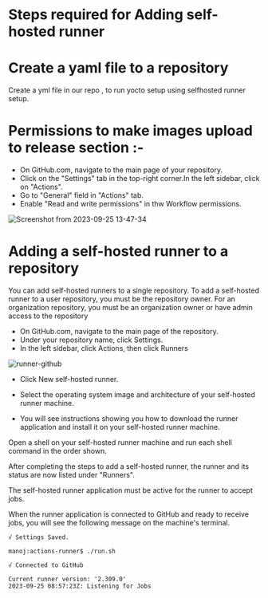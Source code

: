 # Steps required for Adding self-hosted runner 

# Create a yaml file  to a repository

Create a yml file in our repo , to run yocto setup using selfhosted runner setup.

# Permissions to make images upload to release section :-

-  On GitHub.com, navigate to the main page of your repository.
-  Click on the "Settings" tab in the top-right corner.In the left sidebar, click on "Actions".
-  Go to "General" field in "Actions" tab.
-  Enable "Read and write permissions" in thw Workflow permissions.

![Screenshot from 2023-09-25 13-47-34](https://github.com/manojams/meta-openaia/assets/97679353/b919b0c6-6ffd-4020-882a-7bada7a0cb99)


# Adding a self-hosted runner to a repository

You can add self-hosted runners to a single repository. To add a self-hosted runner to a user repository, you must be the repository owner. 
For an organization repository, you must be an organization owner or have admin access to the repository

-  On GitHub.com, navigate to the main page of the repository.
-  Under your repository name, click  Settings.
-  In the left sidebar, click  Actions, then click Runners

![runner-github](https://github.com/manojams/meta-openaia/assets/97679353/b31ca003-c7d0-42c0-a685-b0cc82aaa825)


- Click New self-hosted runner.
  
- Select the operating system image and architecture of your self-hosted runner machine.
  
- You will see instructions showing you how to download the runner application and install it on your self-hosted runner machine.
  
Open a shell on your self-hosted runner machine and run each shell command in the order shown.

After completing the steps to add a self-hosted runner, the runner and its status are now listed under "Runners".

The self-hosted runner application must be active for the runner to accept jobs. 

When the runner application is connected to GitHub and ready to receive jobs, you will see the following message on the machine's terminal.

```shell
√ Settings Saved.

manoj:actions-runner$ ./run.sh

√ Connected to GitHub

Current runner version: '2.309.0'
2023-09-25 08:57:23Z: Listening for Jobs

```


